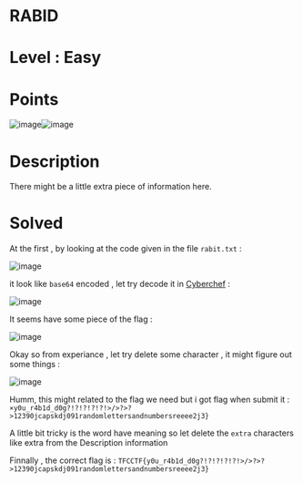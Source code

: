 # RABID
# Level : Easy
# Points 

![image](https://github.com/Kayiyan/CTF_Team/assets/126185640/385ff454-e123-4b0f-8e6b-96b0a76628b0)![image](https://github.com/Kayiyan/CTF_Team/assets/126185640/f3ddc8a8-61e4-48b9-b664-01b98a4cb932)

# Description #

There might be a little extra piece of information here.

# Solved #

At the first , by looking at the code given in the file `rabit.txt` : 

![image](https://github.com/Kayiyan/CTF_Team/assets/126185640/aade6db4-2903-45aa-9da3-7a70b9084ac6)

it look like `base64` encoded , let try decode it in [Cyberchef](https://gchq.github.io/CyberChef/) :

![image](https://github.com/Kayiyan/CTF_Team/assets/126185640/7fdfe205-5e8e-4e77-bfa3-a930439e8d33)

It seems have some piece of the flag : 

![image](https://github.com/Kayiyan/CTF_Team/assets/126185640/eecaad6a-1081-491c-b625-165b2fae32d3)

Okay so from experiance , let try delete some character , it might figure out some things : 

![image](https://github.com/Kayiyan/CTF_Team/assets/126185640/1f9151e7-e0d2-4240-b765-d25777d2c624)

Humm, this might related to the flag we need but i got flag when submit it : `×y0u_r4b1d_d0g?!?!?!?!?!>/>?>?>12390jcapskdj091randomlettersandnumbersreeee2j3}` 

A little bit tricky is the word have meaning so let delete the 
`extra` characters like extra from the Description information 

Finnally , the correct flag is : `TFCCTF{y0u_r4b1d_d0g?!?!?!?!?!>/>?>?>12390jcapskdj091randomlettersandnumbersreeee2j3}`


